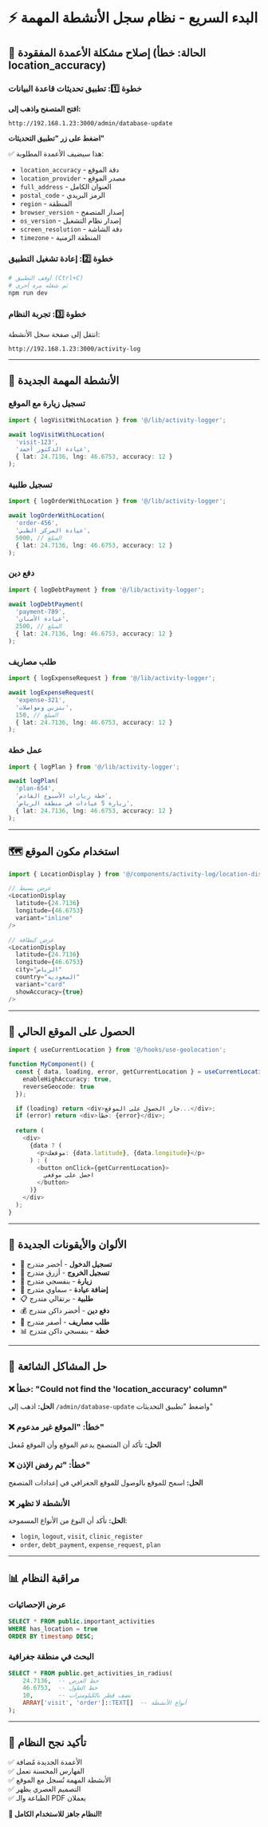 # ⚡ البدء السريع - نظام سجل الأنشطة المهمة

## 🚨 إصلاح مشكلة الأعمدة المفقودة (الحالة: خطأ location_accuracy)

### خطوة 1️⃣: تطبيق تحديثات قاعدة البيانات

**افتح المتصفح واذهب إلى:**
```
http://192.168.1.23:3000/admin/database-update
```

**اضغط على زر "تطبيق التحديثات"**

✅ هذا سيضيف الأعمدة المطلوبة:
- `location_accuracy` - دقة الموقع
- `location_provider` - مصدر الموقع  
- `full_address` - العنوان الكامل
- `postal_code` - الرمز البريدي
- `region` - المنطقة
- `browser_version` - إصدار المتصفح
- `os_version` - إصدار نظام التشغيل
- `screen_resolution` - دقة الشاشة
- `timezone` - المنطقة الزمنية

### خطوة 2️⃣: إعادة تشغيل التطبيق

```bash
# أوقف التطبيق (Ctrl+C)
# ثم شغله مرة أخرى
npm run dev
```

### خطوة 3️⃣: تجربة النظام

انتقل إلى صفحة سجل الأنشطة:
```
http://192.168.1.23:3000/activity-log
```

---

## 🎯 الأنشطة المهمة الجديدة

### تسجيل زيارة مع الموقع
```typescript
import { logVisitWithLocation } from '@/lib/activity-logger';

await logVisitWithLocation(
  'visit-123', 
  'عيادة الدكتور أحمد',
  { lat: 24.7136, lng: 46.6753, accuracy: 12 }
);
```

### تسجيل طلبية
```typescript
import { logOrderWithLocation } from '@/lib/activity-logger';

await logOrderWithLocation(
  'order-456',
  'عيادة المركز الطبي',
  5000, // المبلغ
  { lat: 24.7136, lng: 46.6753, accuracy: 12 }
);
```

### دفع دين
```typescript
import { logDebtPayment } from '@/lib/activity-logger';

await logDebtPayment(
  'payment-789',
  'عيادة الأسنان',
  2500, // المبلغ
  { lat: 24.7136, lng: 46.6753, accuracy: 12 }
);
```

### طلب مصاريف
```typescript
import { logExpenseRequest } from '@/lib/activity-logger';

await logExpenseRequest(
  'expense-321',
  'بنزين ومواصلات',
  150, // المبلغ
  { lat: 24.7136, lng: 46.6753, accuracy: 12 }
);
```

### عمل خطة
```typescript
import { logPlan } from '@/lib/activity-logger';

await logPlan(
  'plan-654',
  'خطة زيارات الأسبوع القادم',
  'زيارة 5 عيادات في منطقة الرياض',
  { lat: 24.7136, lng: 46.6753, accuracy: 12 }
);
```

---

## 🗺️ استخدام مكون الموقع

```typescript
import { LocationDisplay } from '@/components/activity-log/location-display';

// عرض بسيط
<LocationDisplay 
  latitude={24.7136}
  longitude={46.6753}
  variant="inline"
/>

// عرض كبطاقة
<LocationDisplay 
  latitude={24.7136}
  longitude={46.6753}
  city="الرياض"
  country="السعودية"
  variant="card"
  showAccuracy={true}
/>
```

---

## 🧭 الحصول على الموقع الحالي

```typescript
import { useCurrentLocation } from '@/hooks/use-geolocation';

function MyComponent() {
  const { data, loading, error, getCurrentLocation } = useCurrentLocation({
    enableHighAccuracy: true,
    reverseGeocode: true
  });

  if (loading) return <div>جارِ الحصول على الموقع...</div>;
  if (error) return <div>خطأ: {error}</div>;
  
  return (
    <div>
      {data ? (
        <p>موقعك: {data.latitude}, {data.longitude}</p>
      ) : (
        <button onClick={getCurrentLocation}>
          احصل على موقعي
        </button>
      )}
    </div>
  );
}
```

---

## 🎨 الألوان والأيقونات الجديدة

- 🔐 **تسجيل الدخول** - أخضر متدرج
- 🚪 **تسجيل الخروج** - أزرق متدرج  
- 🏥 **زيارة** - بنفسجي متدرج
- 🏢 **إضافة عيادة** - سماوي متدرج
- 📋 **طلبية** - برتقالي متدرج
- 💰 **دفع دين** - أخضر داكن متدرج
- 💸 **طلب مصاريف** - أصفر متدرج
- 📊 **خطة** - بنفسجي داكن متدرج

---

## 🔧 حل المشاكل الشائعة

### ❌ خطأ: "Could not find the 'location_accuracy' column"
**الحل:** اذهب إلى `/admin/database-update` واضغط "تطبيق التحديثات"

### ❌ خطأ: "الموقع غير مدعوم"
**الحل:** تأكد أن المتصفح يدعم الموقع وأن الموقع مُفعل

### ❌ خطأ: "تم رفض الإذن"
**الحل:** اسمح للموقع بالوصول للموقع الجغرافي في إعدادات المتصفح

### ❌ الأنشطة لا تظهر
**الحل:** تأكد أن النوع من الأنواع المسموحة:
- `login`, `logout`, `visit`, `clinic_register`
- `order`, `debt_payment`, `expense_request`, `plan`

---

## 📊 مراقبة النظام

### عرض الإحصائيات
```sql
SELECT * FROM public.important_activities 
WHERE has_location = true
ORDER BY timestamp DESC;
```

### البحث في منطقة جغرافية
```sql
SELECT * FROM public.get_activities_in_radius(
    24.7136,  -- خط العرض
    46.6753,  -- خط الطول
    10,       -- نصف قطر بالكيلومترات
    ARRAY['visit', 'order']::TEXT[]  -- أنواع الأنشطة
);
```

---

## 🎉 تأكيد نجح النظام

✅ الأعمدة الجديدة مُضافة  
✅ الفهارس المحسنة تعمل  
✅ الأنشطة المهمة تُسجل مع الموقع  
✅ التصميم العصري يظهر  
✅ الطباعة والـ PDF يعملان  

**🚀 النظام جاهز للاستخدام الكامل!**